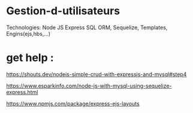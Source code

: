 # Gestion-d-utilisateurs
 Technologies:  Node JS Express SQL ORM, Sequelize, Templates, Engins(ejs,hbs,...)
# get help :
https://shouts.dev/nodejs-simple-crud-with-expressjs-and-mysql#step4

https://www.esparkinfo.com/node-js-with-mysql-using-sequelize-express.html

https://www.npmjs.com/package/express-ejs-layouts